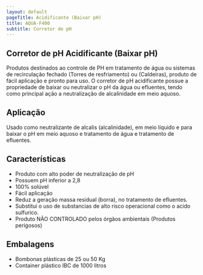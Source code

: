 ```yaml
---
layout: default
pageTitle: Acidificante (Baixar pH)
title: AQUA-F400
subtitle: Corretor de pH
---
```


## Corretor de pH Acidificante (Baixar pH)

Produtos destinados ao controle de PH em tratamento de água ou sistemas de recirculação fechado (Torres de resfriamento) ou (Caldeiras), produto de fácil aplicação e pronto para uso.
O corretor de pH acidificante possue a propriedade de baixar ou neutralizar o pH da água ou efluentes, tendo como principal ação a neutralização de alcalinidade em meio aquoso.

## Aplicação
Usado como neutralizante de alcalis (alcalinidade), em meio líquido e para baixar o pH em meio aquoso e tratamento de água e tratamento de efluentes.

## Características

- Produto com alto poder de neutralização de pH
- Possuem pH inferior a 2,8
- 100% solúvel
- Fácil aplicação
- Reduz a geração massa residual (borra), no tratamento de efluentes.
- Substitui o uso de substancias de alto risco operacional como o acido sulfurico.
- Produto NÃO CONTROLADO pelos órgãos ambientais (Produtos perigosos) 

## Embalagens

- Bombonas plásticas de 25 ou 50 Kg
- Container plástico IBC de 1000 litros
